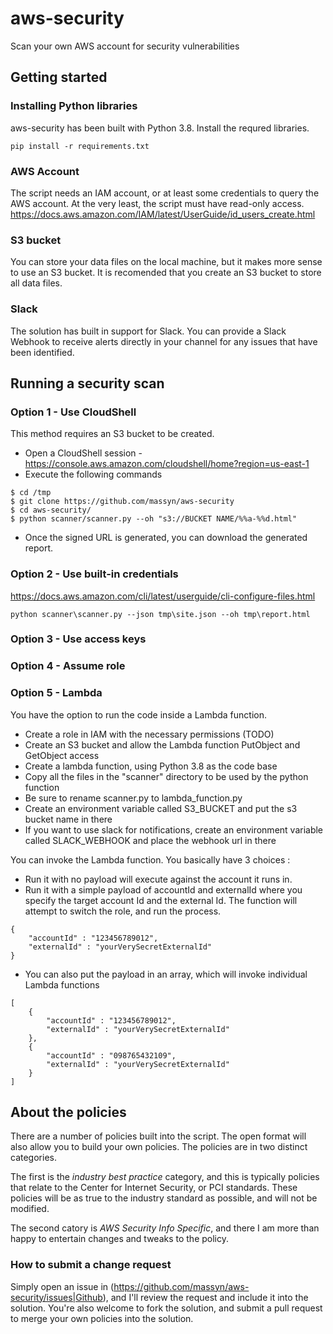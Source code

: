 # aws-security
Scan your own AWS account for security vulnerabilities
## Getting started
### Installing Python libraries
aws-security has been built with Python 3.8.  Install the requred libraries.
```
pip install -r requirements.txt
```
### AWS Account
The script needs an IAM account, or at least some credentials to query the AWS account.  At the very least, the script must have read-only access.
https://docs.aws.amazon.com/IAM/latest/UserGuide/id_users_create.html

### S3 bucket
You can store your data files on the local machine, but it makes more sense to use an S3 bucket.  It is recomended that you create an S3 bucket to store all data files.

### Slack
The solution has built in support for Slack.  You can provide a Slack Webhook to receive alerts directly in your channel for any issues that have been identified.

## Running a security scan
### Option 1 - Use CloudShell
This method requires an S3 bucket to be created.

* Open a CloudShell session - https://console.aws.amazon.com/cloudshell/home?region=us-east-1
* Execute the following commands
```
$ cd /tmp
$ git clone https://github.com/massyn/aws-security
$ cd aws-security/
$ python scanner/scanner.py --oh "s3://BUCKET NAME/%%a-%%d.html"
```
* Once the signed URL is generated, you can download the generated report.

### Option 2 - Use built-in credentials
https://docs.aws.amazon.com/cli/latest/userguide/cli-configure-files.html

```
python scanner\scanner.py --json tmp\site.json --oh tmp\report.html
```

### Option 3 - Use access keys

### Option 4 - Assume role

### Option 5 - Lambda
You have the option to run the code inside a Lambda function.

* Create a role in IAM with the necessary permissions (TODO)
* Create an S3 bucket and allow the Lambda function PutObject and GetObject access
* Create a lambda function, using Python 3.8 as the code base
* Copy all the files in the "scanner" directory to be used by the python function
* Be sure to rename scanner.py to lambda_function.py
* Create an environment variable called S3_BUCKET and put the s3 bucket name in there
* If you want to use slack for notifications, create an environment variable called SLACK_WEBHOOK and place the webhook url in there

You can invoke the Lambda function.  You basically have 3 choices :

* Run it with no payload will execute against the account it runs in.
* Run it with a simple payload of accountId and externalId where you specify the target account Id and the external Id.  The function will attempt to switch the role, and run the process.
```
{
    "accountId" : "123456789012",
    "externalId" : "yourVerySecretExternalId"
}
```
* You can also put the payload in an array, which will invoke individual Lambda functions
```
[
    {
        "accountId" : "123456789012",
        "externalId" : "yourVerySecretExternalId"
    },
    {
        "accountId" : "098765432109",
        "externalId" : "yourVerySecretExternalId"
    }
]
```

## About the policies
There are a number of policies built into the script. The open format will also allow you to build your own policies.  The policies are in two distinct categories.

The first is the _industry best practice_ category, and this is typically policies that relate to the Center for Internet Security, or PCI standards.  These policies will be as true to the industry standard as possible, and will not be modified.

The second catory is _AWS Security Info Specific_, and there I am more than happy to entertain changes and tweaks to the policy.  

### How to submit a change request
Simply open an issue in (https://github.com/massyn/aws-security/issues|Github), and I'll review the request and include it into the solution.  You're also welcome to fork the solution, and submit a pull request to merge your own policies into the solution.

